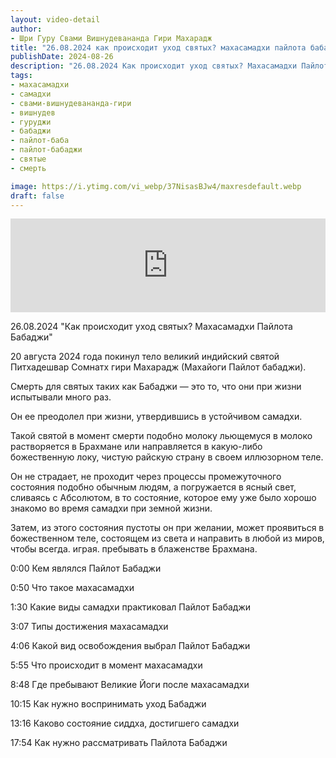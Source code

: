 ```yaml
---
layout: video-detail
author:
- Шри Гуру Свами Вишнудевананда Гири Махарадж
title: "26.08.2024 как происходит уход святых? махасамадхи пайлота бабаджи"
publishDate: 2024-08-26
description: "26.08.2024 Как происходит уход святых? Махасамадхи Пайлота Бабаджи  20 августа 2024 года покинул тело великий индийский святой Питхадешвар Сомнатх гири Махарадж (Махайоги Пайлот бабаджи).  Смерть для святых таких как Бабаджи — это то, что они при"
tags: 
- махасамадхи
- самадхи
- свами-вишнудевананда-гири
- вишнудев
- гуруджи
- бабаджи
- пайлот-баба
- пайлот-бабаджи
- святые
- смерть

image: https://i.ytimg.com/vi_webp/37NisasBJw4/maxresdefault.webp
draft: false
---
```


<iframe width="100%" src="https://www.youtube.com/embed/37NisasBJw4" frameborder="0" allowfullscreen=""></iframe> 

 26.08.2024 "Как происходит уход святых? Махасамадхи Пайлота Бабаджи"

 20 августа 2024 года покинул тело великий индийский святой Питхадешвар Сомнатх гири Махарадж (Махайоги Пайлот бабаджи).

 Смерть для святых таких как Бабаджи — это то, что они при жизни испытывали много раз.

 Он ее преодолел при жизни, утвердившись в устойчивом самадхи.

 Такой святой в момент смерти подобно молоку льющемуся в молоко растворяется в Брахмане или направляется в какую-либо божественную локу, чистую райскую страну в своем иллюзорном теле.

 Он не страдает, не проходит через процессы промежуточного состояния подобно обычным людям, а погружается в ясный свет, сливаясь с Абсолютом, в то состояние, которое ему уже было хорошо знакомо во время самадхи при земной жизни.

 Затем, из этого состояния пустоты он при желании, может проявиться в божественном теле, состоящем из света и направить в любой из миров, чтобы всегда. играя. пребывать в блаженстве Брахмана.

  
 0:00 Кем являлся Пайлот Бабаджи

 0:50 Что такое махасамадхи

 1:30 Какие виды самадхи практиковал Пайлот Бабаджи

 3:07 Типы достижения махасамадхи

 4:06 Какой вид освобождения выбрал Пайлот Бабаджи

 5:55 Что происходит в момент махасамадхи

 8:48 Где пребывают Великие Йоги после махасамадхи

 10:15 Как нужно воспринимать уход Бабаджи

 13:16 Каково состояние сиддха, достигшего самадхи

 17:54 Как нужно рассматривать Пайлота Бабаджи

  

 